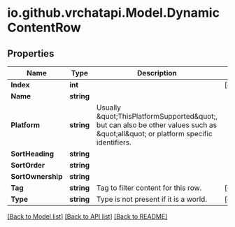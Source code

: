 
# io.github.vrchatapi.Model.DynamicContentRow

## Properties

Name | Type | Description | Notes
------------ | ------------- | ------------- | -------------
**Index** | **int** |  | [optional] 
**Name** | **string** |  | 
**Platform** | **string** | Usually \&quot;ThisPlatformSupported\&quot;, but can also be other values such as \&quot;all\&quot; or platform specific identifiers. | 
**SortHeading** | **string** |  | 
**SortOrder** | **string** |  | 
**SortOwnership** | **string** |  | 
**Tag** | **string** | Tag to filter content for this row. | [optional] 
**Type** | **string** | Type is not present if it is a world. | [optional] 

[[Back to Model list]](../README.md#documentation-for-models)
[[Back to API list]](../README.md#documentation-for-api-endpoints)
[[Back to README]](../README.md)

